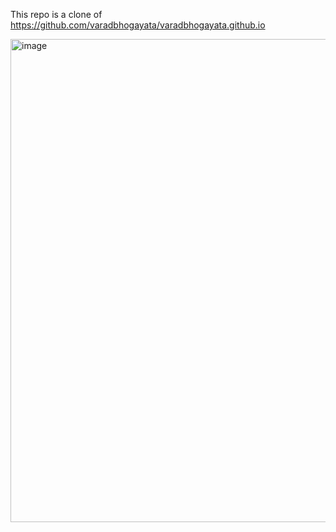 This repo is a clone of
https://github.com/varadbhogayata/varadbhogayata.github.io 


<img width="1376" height="773" alt="image" src="https://github.com/user-attachments/assets/6f27b412-acbf-49df-a5fd-d32cd4baad0b" />

